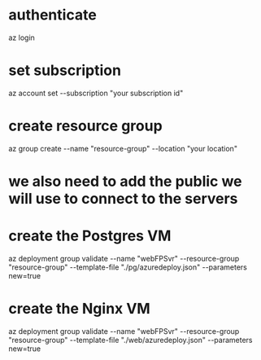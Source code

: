 # authenticate
az login

# set subscription
az account set --subscription "your subscription id"

# create resource group
az group create --name "resource-group" --location "your location"

# we also need to add the public we will use to connect to the servers

# create the Postgres VM
az deployment group validate --name "webFPSvr" --resource-group "resource-group" --template-file "./pg/azuredeploy.json" --parameters new=true

# create the Nginx VM
az deployment group validate --name "webFPSvr" --resource-group "resource-group" --template-file "./web/azuredeploy.json" --parameters new=true

